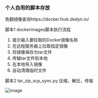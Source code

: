 ### 个人自用的脚本存放
免翻镜像查询https://docker.fxxk.dedyn.io/

脚本1
   dockerimages脚本执行流程
1. 提示输入要拉取的Docker镜像名称
2. 在远程服务器上拉取指定镜像
3. 将镜像保存为tar文件
4. 传输tar文件到本地
5. 在本地导入镜像
6. 自动清理临时文件

脚本2
  tar_zip_scp_sync.py
  压缩，解压，传输
  
  ![image](https://github.com/user-attachments/assets/03b9367d-8297-4e35-80b3-039a3b56ba1e)
